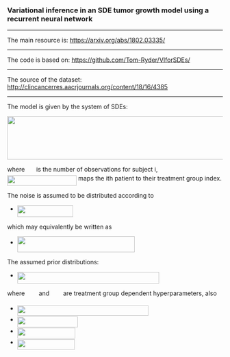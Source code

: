 ### Variational inference in an SDE tumor growth model using a recurrent neural network
***
The main resource is: https://arxiv.org/abs/1802.03335/
***
The code is based on: https://github.com/Tom-Ryder/VIforSDEs/
***
The source of the dataset: http://clincancerres.aacrjournals.org/content/18/16/4385
***
The model is given by the system of SDEs:
<p align="center"><img src="/tex/fad4d834199976e6507fd0a3a3549e33.svg?invert_in_darkmode&sanitize=true" align=middle width=581.98336185pt height=100.6354899pt/></p>
where <img src="/tex/47b592a798cd56ccf668b67abad36a61.svg?invert_in_darkmode&sanitize=true" align=middle width=19.083998999999988pt height=14.15524440000002pt/> is the number of observations for subject i, <img src="/tex/a6d2b22abd853129d8f8ddb037488df3.svg?invert_in_darkmode&sanitize=true" align=middle width=162.04764344999998pt height=24.65753399999998pt/> maps the ith patient to their treatment group index.

The noise is assumed to be distributed according to
- <img src="/tex/8c8f4f7aa339d85855b016fd8a115345.svg?invert_in_darkmode&sanitize=true" align=middle width=130.28382015pt height=26.76175259999998pt/>
which may equivalently be written as
- <img src="/tex/d4ebc3628db4fbba5ac9185a6b398742.svg?invert_in_darkmode&sanitize=true" align=middle width=273.78914145pt height=37.80850590000001pt/>

The assumed prior distributions:
- <img src="/tex/e1b78e4596c566eec309514c0215a914.svg?invert_in_darkmode&sanitize=true" align=middle width=331.6301801999999pt height=26.76175259999998pt/>

where <img src="/tex/f8fa2541d91294074eb2ef382f3df09f.svg?invert_in_darkmode&sanitize=true" align=middle width=24.815061149999988pt height=14.15524440000002pt/> and <img src="/tex/0417bb402cd930d0191180ee3ab077ec.svg?invert_in_darkmode&sanitize=true" align=middle width=24.303244349999993pt height=14.15524440000002pt/> are treatment group dependent hyperparameters, also
- <img src="/tex/8aec2f0507f4588314d43f43e04a5aee.svg?invert_in_darkmode&sanitize=true" align=middle width=305.89737584999995pt height=24.65753399999998pt/>
- <img src="/tex/04ad824b271939091fc57954ac2e1d32.svg?invert_in_darkmode&sanitize=true" align=middle width=141.44106075pt height=24.65753399999998pt/>
- <img src="/tex/28be7a667779640fd4ff7e13a6977766.svg?invert_in_darkmode&sanitize=true" align=middle width=134.73131099999998pt height=24.65753399999998pt/>
- <img src="/tex/a590ed8c3c545ee96622bbc5b7c1ac3b.svg?invert_in_darkmode&sanitize=true" align=middle width=133.97725605pt height=24.65753399999998pt/>